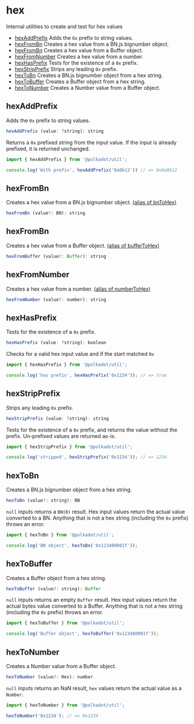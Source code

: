 # hex

Internal utilities to create and test for hex values 

- [hexAddPrefix](#hexaddprefix) Adds the `0x` prefix to string values.
- [hexFromBn](#hexfrombn) Creates a hex value from a BN.js bignumber object.
- [hexFromBn](#hexfrombn) Creates a hex value from a Buffer object.
- [hexFromNumber](#hexfromnumber) Creates a hex value from a number.
- [hexHasPrefix](#hexhasprefix) Tests for the existence of a `0x` prefix.
- [hexStripPrefix](#hexstripprefix) Strips any leading `0x` prefix.
- [hexToBn](#hextobn) Creates a BN.js bignumber object from a hex string.
- [hexToBuffer](#hextobuffer) Creates a Buffer object from a hex string.
- [hexToNumber](#hextonumber) Creates a Number value from a Buffer object.

## hexAddPrefix

Adds the `0x` prefix to string values. 

```js
hexAddPrefix (value: ?string): string
```


Returns a `0x` prefixed string from the input value. If the input is already prefixed, it is returned unchanged.

```js
import { hexAddPrefix } from '@polkadot/util';

console.log('With prefix', hexAddPrefix('0a0b12')) // => 0x0a0b12
```

## hexFromBn

Creates a hex value from a BN.js bignumber object. [(alias of bnToHex)](bn.md#bntohex)

```js
hexFromBn (value?: BN): string
```





## hexFromBn

Creates a hex value from a Buffer object. [(alias of bufferToHex)](buffer.md#buffertohex)

```js
hexFromBuffer (value?: Buffer): string
```





## hexFromNumber

Creates a hex value from a number. [(alias of numberToHex)](number.md#numbertohex)

```js
hexFromNumber (value?: number): string
```





## hexHasPrefix

Tests for the existence of a `0x` prefix. 

```js
hexHasPrefix (value: ?string): boolean
```


Checks for a valid hex input value and if the start matched `0x`

```js
import { hexHasPrefix } from '@polkadot/util';

console.log('has prefix', hexHasPrefix('0x1234')); // => true
```

## hexStripPrefix

Strips any leading `0x` prefix. 

```js
hexStripPrefix (value: ?string): string
```


Tests for the existence of a `0x` prefix, and returns the value without the prefix. Un-prefixed values are returned as-is.

```js
import { hexStripPrefix } from '@polkadot/util';

console.log('stripped', hexStripPrefix('0x1234')); // => 1234
```

## hexToBn

Creates a BN.js bignumber object from a hex string. 

```js
hexToBn (value?: string): BN
```


`null` inputs returns a `BN(0)` result. Hex input values return the actual value converted to a BN. Anything that is not a hex string (including the `0x` prefix) throws an error.

```js
import { hexToBn } from '@polkadot/util';

console.log('BN object', hexToBn('0x123480001f'));
```

## hexToBuffer

Creates a Buffer object from a hex string. 

```js
hexToBuffer (value?: string): Buffer
```


`null` inputs returns an empty `Buffer` result. Hex input values return the actual bytes value converted to a Buffer. Anything that is not a hex string (including the `0x` prefix) throws an error.

```js
import { hexToBuffer } from '@polkadot/util';

console.log('Buffer object', hexToBuffer('0x123480001f'));
```

## hexToNumber

Creates a Number value from a Buffer object. 

```js
hexToNumber (value?: Hex): number
```


`null` inputs returns an NaN result, `hex` values return the actual value as a `Number`.

```js
import { hexToNumber } from '@polkadot/util';

hexToNumber('0x1234'); // => 0x1234
```